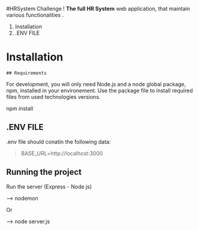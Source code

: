 #HRSystem Challenge !
 **The full HR System** web application, that maintain various functionalities .

 1. Installation
 2. .ENV FILE

 # Installation
    ## Requirements

For development, you will only need Node.js and a node global package, npm, installed in your environement.
Use the package file to install required files from used technologies versions.

npm install


 ## .ENV FILE

.env file should conatin the following data:

> BASE_URL=http://localhost:3000	

## Running the project

Run the server (Express - Node js)

--> nodemon

Or

--> node server.js
